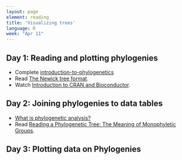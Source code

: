 ```yaml
---
layout: page
element: reading
title: 'Visualizing trees'
language: R
week: "Apr 11"
---
```


## Day 1: Reading and plotting phylogenies

- Complete [introduction-to-phylogenetics](https://www.ebi.ac.uk/training/online/courses/introduction-to-phylogenetics/)
- Read [The Newick tree format](https://evolution.genetics.washington.edu/phylip/newicktree.html).
- Watch [Introduction to CRAN and Bioconductor](https://www.youtube.com/watch?v=qAvJ92qCGqE).


## Day 2: Joining phylogenies to data tables

- [What is phylogenetic analysis?](https://www.news-medical.net/health/What-is-Phylogenetic-Analysis.aspx)
- Read [Reading a Phylogenetic Tree: The Meaning of Monophyletic Groups](https://www.nature.com/scitable/topicpage/reading-a-phylogenetic-tree-the-meaning-of-41956/#:~:text=Phylogenies%20are%20useful%20for%20organizing,events%20that%20occurred%20during%20evolution).

## Day 3: Plotting data on Phylogenies


<!-- ## Day 4: Phylogenetic correlation

- [How to measure and test phylogenetic signal](https://besjournals.onlinelibrary.wiley.com/doi/pdf/10.1111/j.2041-210X.2012.00196.x) -->
